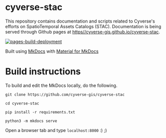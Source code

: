 # cyverse-stac

This repository contains documentation and scripts related to Cyverse's efforts on SpatioTemporal Assets Catalogs (STAC). Documentation is being served through Github pages at
 [https//cyverse-gis.github.io/cyverse-stac](https://cyverse-gis.github.io/cyverse-stac).

[![pages-build-deployment](https://github.com/cyverse-gis/cyverse-stac/actions/workflows/pages/pages-build-deployment/badge.svg)](https://github.com/cyverse-gis/cyverse-stac/actions/workflows/pages/pages-build-deployment)

Built using [MkDocs](https://www.mkdocs.org/) with [Material for MkDocs](https://squidfunk.github.io/mkdocs-material/) 

# Build instructions
To build and edit the MkDocs locally, do the following. 
```
git clone https://github.com/cyverse-gis/cyverse-stac

cd cyverse-stac

pip install -r requirements.txt

python3 -m mkdocs serve
```
Open a browser tab and type `localhost:8000`
:) ;)
